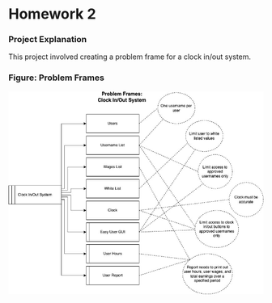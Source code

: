 # Homework 2

### Project Explanation
This project involved creating a problem frame for a clock in/out system.

### Figure: Problem Frames
![problemframes](https://github.com/gettingera/CYBR-404/blob/main/Assignments/Assignment%202/ProblemFrames.jpg)
